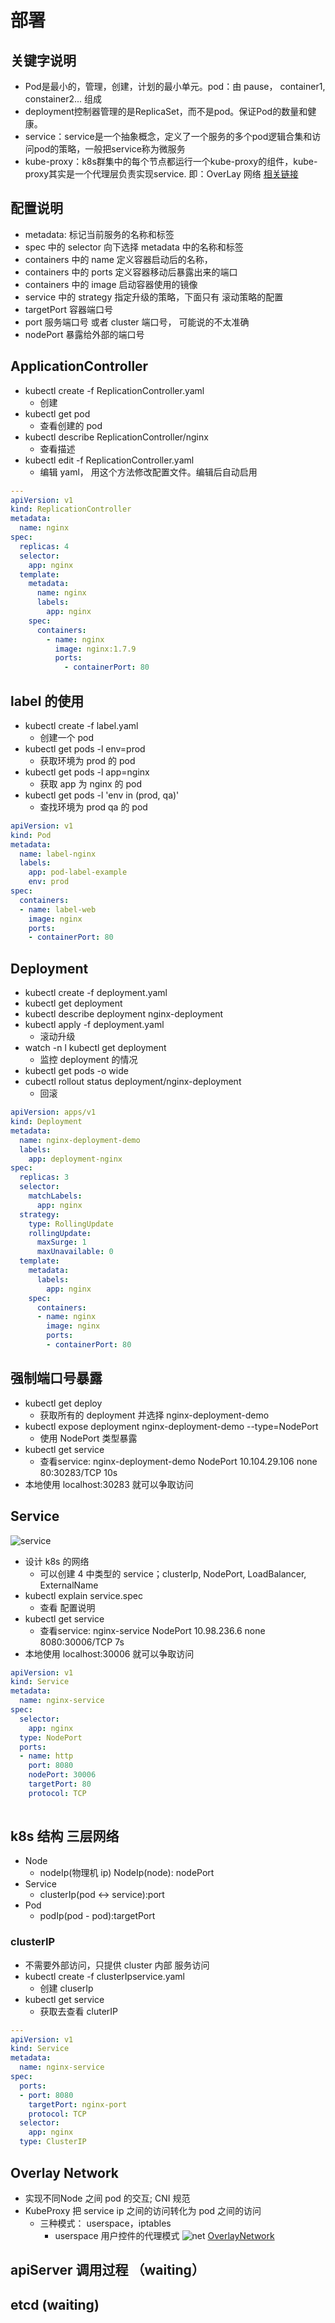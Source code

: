 # 部署

## 关键字说明

* Pod是最小的，管理，创建，计划的最小单元。pod：由 pause， container1, constainer2... 组成
* deployment控制器管理的是ReplicaSet，而不是pod。保证Pod的数量和健康。
* service：service是一个抽象概念，定义了一个服务的多个pod逻辑合集和访问pod的策略，一般把service称为微服务
* kube-proxy：k8s群集中的每个节点都运行一个kube-proxy的组件，kube-proxy其实是一个代理层负责实现service. 即：OverLay 网络
[相关链接](https://www.cnblogs.com/37yan/p/8984731.html)

## 配置说明
* metadata: 标记当前服务的名称和标签
* spec 中的 selector 向下选择 metadata 中的名称和标签
* containers 中的 name 定义容器启动后的名称， 
* containers 中的 ports 定义容器移动后暴露出来的端口
* containers 中的 image 启动容器使用的镜像
* service 中的 strategy 指定升级的策略，下面只有 滚动策略的配置
* targetPort 容器端口号
* port 服务端口号 或者 cluster 端口号， 可能说的不太准确
* nodePort 暴露给外部的端口号

## ApplicationController

* kubectl create -f ReplicationController.yaml
  * 创建
* kubectl get pod
  * 查看创建的 pod
* kubectl describe ReplicationController/nginx
  * 查看描述
* kubectl edit -f ReplicationController.yaml
  * 编辑 yaml， 用这个方法修改配置文件。编辑后自动启用

```yaml
---
apiVersion: v1
kind: ReplicationController
metadata:
  name: nginx
spec:
  replicas: 4
  selector:
    app: nginx
  template:
    metadata:
      name: nginx
      labels:
        app: nginx
    spec:
      containers:
        - name: nginx
          image: nginx:1.7.9
          ports:
            - containerPort: 80
```

## label 的使用

* kubectl create -f label.yaml
  * 创建一个 pod
* kubectl get pods -l env=prod
  * 获取环境为 prod 的 pod
* kubectl get pods -l app=nginx
  * 获取 app 为 nginx 的 pod
* kubectl get pods -l 'env in (prod, qa)'
  * 查找环境为 prod qa 的 pod

```yaml
apiVersion: v1
kind: Pod
metadata:
  name: label-nginx
  labels:
    app: pod-label-example
    env: prod
spec:
  containers:
  - name: label-web
    image: nginx
    ports:
    - containerPort: 80
```

## Deployment
* kubectl create -f deployment.yaml
* kubectl get deployment
* kubectl describe deployment nginx-deployment
* kubectl apply -f deployment.yaml
  * 滚动升级
* watch -n l kubectl get deployment
  * 监控 deployment 的情况
* kubectl get pods -o wide
* cubectl rollout status deployment/nginx-deployment
  * 回滚 

```yaml
apiVersion: apps/v1
kind: Deployment
metadata:
  name: nginx-deployment-demo
  labels:
    app: deployment-nginx
spec:
  replicas: 3
  selector:
    matchLabels:
      app: nginx
  strategy:
    type: RollingUpdate
    rollingUpdate:
      maxSurge: 1
      maxUnavailable: 0
  template:
    metadata:
      labels:
        app: nginx
    spec:
      containers:
      - name: nginx
        image: nginx
        ports:
        - containerPort: 80
```

## 强制端口号暴露
* kubectl get deploy
  * 获取所有的 deployment 并选择 nginx-deployment-demo
* kubectl expose deployment nginx-deployment-demo --type=NodePort
  * 使用 NodePort 类型暴露
* kubectl get service
  * 查看service: nginx-deployment-demo   NodePort    10.104.29.106   none        80:30283/TCP     10s
* 本地使用 localhost:30283 就可以争取访问

## Service
![service](/docs/assets/k8s-service.png)
* 设计 k8s 的网络
  * 可以创建 4 中类型的 service；clusterIp, NodePort, LoadBalancer, ExternalName
* kubectl explain service.spec
  * 查看 配置说明
* kubectl get service
  * 查看service: nginx-service           NodePort    10.98.236.6     none        8080:30006/TCP   7s
* 本地使用 localhost:30006 就可以争取访问

```yaml
apiVersion: v1
kind: Service
metadata:
  name: nginx-service
spec:
  selector:
    app: nginx
  type: NodePort
  ports:
  - name: http
    port: 8080
    nodePort: 30006
    targetPort: 80
    protocol: TCP
  
```

## k8s 结构 三层网络
* Node
  * nodeIp(物理机 ip) NodeIp(node): nodePort
* Service
  * clusterIp(pod <-> service):port
* Pod
  * podIp(pod - pod):targetPort

### clusterIP

* 不需要外部访问，只提供 cluster 内部 服务访问
* kubectl create -f clusterIpservice.yaml
  * 创建 cluserIp
* kubectl get service
  * 获取去查看 cluterIP

```yaml
---
apiVersion: v1
kind: Service
metadata:
  name: nginx-service
spec:
  ports:
  - port: 8080
    targetPort: nginx-port
    protocol: TCP
  selector:
    app: nginx
  type: ClusterIP

```

## Overlay Network

* 实现不同Node 之间 pod 的交互; CNI 规范
* KubeProxy 把 service ip 之间的访问转化为 pod 之间的访问
  * 三种模式： userspace，iptables
    * userspace 用户控件的代理模式
![net](/docs/assets/k8s-net-agent-0.png)
[OverlayNetwork](https://www.cnblogs.com/junneyang/p/6186754.html)

## apiServer 调用过程 （waiting）

## etcd (waiting)
